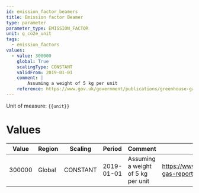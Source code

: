 ```yaml
---
id: emission_factor_beamers
title: Emission factor Beamer
type: parameter
parameter_type: EMISSION_FACTOR
unit: g_co2e_unit
tags:
  - emission_factors
values:
  - value: 300000
    global: True
    scalingType: CONSTANT
    validFrom: 2019-01-01
    comment: |
        Assuming a weight of 5 kg per unit
    reference: https://www.gov.uk/government/publications/greenhouse-gas-reporting-conversion-factors-2024
---
```



Unit of measure: `{{unit}}`


# Values


| Value | Region | Scaling | Period | Comment | Reference |
|-------|--------|---------|--------|---------|-----------|
| 300000 | Global | CONSTANT | 2019-01-01 | Assuming a weight of 5 kg per unit | https://www.gov.uk/government/publications/greenhouse-gas-reporting-conversion-factors-2024 |


